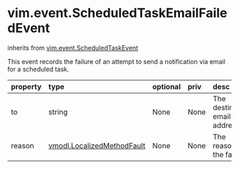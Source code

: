 vim.event.ScheduledTaskEmailFailedEvent
=======================================
inherits from [vim.event.ScheduledTaskEvent](docs/vim.event.ScheduledTaskEvent.md)


This event records the failure of an attempt to send a notification via email   for a scheduled task.

| property | type | optional | priv | desc |
|:---------|:-----|:---------|:-----|:-----|
| to | string | None | None | The destination email address. |
| reason | [vmodl.LocalizedMethodFault](vmodl.LocalizedMethodFault.md "vmodl.LocalizedMethodFault") | None | None | The reason for the failure. |


